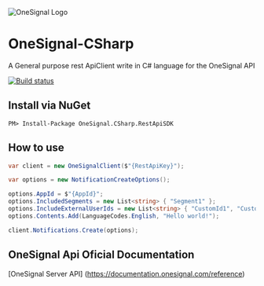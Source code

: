 ![OneSignal Logo](https://onesignal.com/assets/common/logo_onesignal_color.png)
# OneSignal-CSharp
A General purpose rest ApiClient write in C# language for the OneSignal API

[![Build status](https://ci.appveyor.com/api/projects/status/ki6wuc19tx7eho36/branch/master?svg=true)](https://ci.appveyor.com/project/MundiPagg/onesignal-csharp-sdk/branch/master)

## Install via NuGet

```
PM> Install-Package OneSignal.CSharp.RestApiSDK
```

## How to use

```csharp
var client = new OneSignalClient($"{RestApiKey}");

var options = new NotificationCreateOptions();

options.AppId = $"{AppId}";
options.IncludedSegments = new List<string> { "Segment1" };
options.IncludeExternalUserIds = new List<string> { "CustomId1", "CustomId2" };
options.Contents.Add(LanguageCodes.English, "Hello world!");

client.Notifications.Create(options);
```

## OneSignal Api Oficial Documentation
[OneSignal Server API] (https://documentation.onesignal.com/reference)
